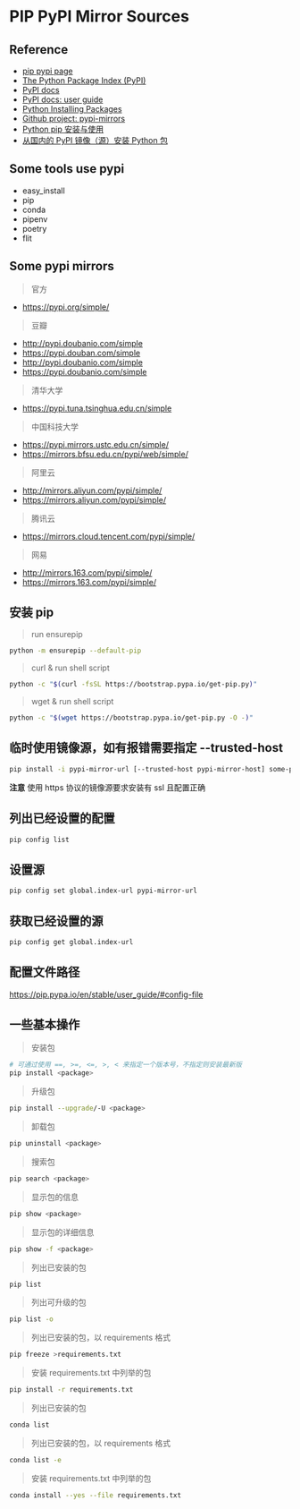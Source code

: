 # PIP PyPI Mirror Sources

## Reference
- [pip pypi page](https://pypi.org/project/pip/)
- [The Python Package Index (PyPI)](https://pypi.org/)
- [PyPI docs](https://pip.pypa.io/en/stable/)
- [PyPI docs: user guide](https://pip.pypa.io/en/stable/user_guide/)
- [Python Installing Packages](https://packaging.python.org/tutorials/installing-packages/)
- [Github project: pypi-mirrors](https://github.com/ibigbug/pypi-mirrors)
- [Python pip 安装与使用](https://www.runoob.com/w3cnote/python-pip-install-usage.html)
- [从国内的 PyPI 镜像（源）安装 Python 包](https://zhuanlan.zhihu.com/p/57872888)

## Some tools use pypi
- easy_install
- pip
- conda
- pipenv
- poetry
- flit

## Some pypi mirrors
> 官方
- https://pypi.org/simple/
> 豆瓣
- http://pypi.doubanio.com/simple
- https://pypi.douban.com/simple
- http://pypi.doubanio.com/simple
- https://pypi.doubanio.com/simple
> 清华大学
- https://pypi.tuna.tsinghua.edu.cn/simple
> 中国科技大学
- https://pypi.mirrors.ustc.edu.cn/simple/
- https://mirrors.bfsu.edu.cn/pypi/web/simple/
> 阿里云
- http://mirrors.aliyun.com/pypi/simple/
- https://mirrors.aliyun.com/pypi/simple/
> 腾讯云
- https://mirrors.cloud.tencent.com/pypi/simple/
> 网易
- http://mirrors.163.com/pypi/simple/
- https://mirrors.163.com/pypi/simple/


## 安装 pip
> run ensurepip
```sh
python -m ensurepip --default-pip
```

> curl & run shell script
```sh
python -c "$(curl -fsSL https://bootstrap.pypa.io/get-pip.py)"
```

> wget & run shell script
```sh
python -c "$(wget https://bootstrap.pypa.io/get-pip.py -O -)"
```

## 临时使用镜像源，如有报错需要指定 --trusted-host
```sh
pip install -i pypi-mirror-url [--trusted-host pypi-mirror-host] some-packages
```

**注意** 使用 https 协议的镜像源要求安装有 ssl 且配置正确

## 列出已经设置的配置
```sh
pip config list
```

## 设置源
```sh
pip config set global.index-url pypi-mirror-url
```

## 获取已经设置的源
```sh
pip config get global.index-url
```

## 配置文件路径
https://pip.pypa.io/en/stable/user_guide/#config-file

## 一些基本操作
> 安装包
```sh
# 可通过使用 ==, >=, <=, >, < 来指定一个版本号，不指定则安装最新版
pip install <package>
```

> 升级包
```sh
pip install --upgrade/-U <package>
```

> 卸载包
```sh
pip uninstall <package>
```

> 搜索包
```sh
pip search <package>
```

> 显示包的信息
```sh
pip show <package>
```

> 显示包的详细信息
```sh
pip show -f <package>
```

> 列出已安装的包
```sh
pip list
```

> 列出可升级的包
```sh
pip list -o
```

> 列出已安装的包，以 requirements 格式
```sh
pip freeze >requirements.txt
```

> 安装 requirements.txt 中列举的包
```sh
pip install -r requirements.txt
```

> 列出已安装的包
```sh
conda list
```

> 列出已安装的包，以 requirements 格式
```sh
conda list -e
```

> 安装 requirements.txt 中列举的包
```sh
conda install --yes --file requirements.txt
```
